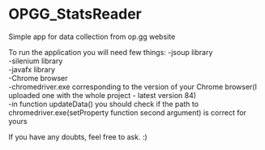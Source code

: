 # OPGG_StatsReader
Simple app for data collection from op.gg website

To run the application you will need few things:
-jsoup library  
-silenium library  
-javafx library  
-Chrome browser  
-chromedriver.exe corresponding to the version of your Chrome browser(I uploaded one with the whole project - latest version 84)  
-in function updateData() you should check if the path to chromedriver.exe(setProperty function second argument) is correct for yours  

If you have any doubts, feel free to ask. :)
